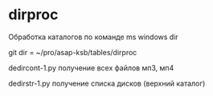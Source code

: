 dirproc
=================

Обработка каталогов по команде ms windows dir

git dir = ~/pro/asap-ksb/tables/dirproc

dedircont-1.py
получение всех файлов мп3, мп4

dedirstr-1.py
получение списка дисков (верхний каталог)
